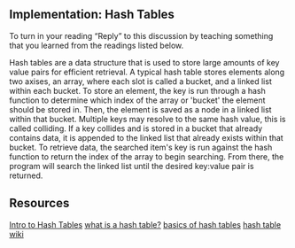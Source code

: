 ## Implementation: Hash Tables
To turn in your reading “Reply” to this discussion by teaching something that you learned from the readings listed below.

Hash tables are a data structure that is used to store large amounts of key value pairs for efficient retrieval.  A typical hash table stores elements along two axises, an array, where each slot is called a bucket, and a linked list within each bucket.  To store an element, the key is run through a hash function to determine which index of the array or 'bucket' the element should be stored in.  Then, the element is saved as a node in a linked list within that bucket.  Multiple keys may resolve to the same hash value, this is called colliding.  If a key collides and is stored in a bucket that already contains data, it is appended to the linked list that already exists within that bucket.  To retrieve data, the searched item's key is run against the hash function to return the index of the array to begin searching.  From there, the program will search the linked list until the desired key:value pair is returned.


## Resources

[Intro to Hash Tables](https://codefellows.github.io/common_curriculum/data_structures_and_algorithms/Code_401/class-30/resources/Hashtables.html)
[what is a hash table?](https://www.youtube.com/watch?v=MfhjkfocRR0)
[basics of hash tables](https://www.hackerearth.com/practice/data-structures/hash-tables/basics-of-hash-tables/tutorial/)
[hash table wiki](https://en.wikipedia.org/wiki/Hash_table)